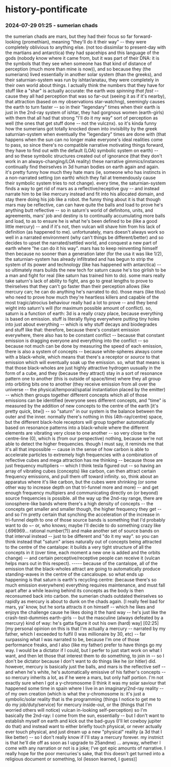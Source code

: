 # history-pontificate

### 2024-07-29 01:25 - sumerian chads

the sumerian chads are mars, but they had their focus so far forward-looking (promethian), meaning "they'll do it their way" -- they were completely oblivious to anything else. (not too dissimilar to present-day with the martians and antarctica) they had spacehips and this language of the gods (nobody know where it came from, but it was part of their DNA: it is the symbols that they see when someone has that kind of distance of perception (much more than mine is now)), and so because they (the sumerians) lived essentially in another solar system (than the greeks), and their saturnian-system was run by ishtar/anatau, they were completely in their own world about things.
	I actually think the numbers that they have for stuff like a "shar" is actually accurate: the earth *was spinning that fast* -- cause they all had perception that was so far-out (seeing it as if it's nearby), that attraction (based on my observations star-watchng), seemingly causes the earth to turn faster -- so in their "legendary" times when their earth is just in the 2nd-ray system of ishtar, they had gorgnous women (earth-girls) with them that all had that strong "I'll do it my way" sort of perception as well (the ones that get stuff done -- not the vulcznx).
so it's kinda funny how the sumerians got totally knocked down into invisiblity by the greek saturnian-system when eventually the "legendary" times are done with (that happens when the sun can no longer make everyone's ideal realities come to pass, so since there's no compatible narrative motivating things forward, they have to find out with the default (LOA) symbolic system on earth) -- and so these symbolic structures created out of ignorance (that they don't work in an always-changing/LOA reality) these narrative gimmics/instances continually find theirselves in 3d human bodies on earth again and again. it's pretty funny how much they hate mars (ie, someone who has instincts in a non-narrated setting (on earth) which they fail at tremendously cause their symbolic system tries to not change).
every time, the saturnian-system finds a way to get rid of mars as a reflective/receptive guy -- and instead narrate him to be like mercury instead and fit into his allocated domain, and stay there doing his job like a robot. the funny thing about it is that though mars may be reflective, can can have quite the balls and load to prove he's anything butt reflective -- so in saturn's world of definitons, units, and agreements, mars' job and destiny is to continually accumulating more balls and load, to as to ensure he is what he's been defined to be (like a good little mercury) -- and if it's not, then vulcan will shave him from his lack of definition (as happened to me). unfortunately, mars doesn't always work so well in a narrated environment (why can't things be different/better) and so decides to upset the narrated/settled world, and conquest a new part of earth where "he can do it his way". mars has to keep reinventing himself then because no sooner than a generation later (for the usa it was like 1/2), the saturnian-system has already infiltrated and has begun to strip the system of its power and technology (like has happened with antarctica) -- so ultimately mars builds the new tech for saturn cause he's too girlish to be a man and fight for real (like saturn has trained him to do). some mars really take saturn's lack of ability to fight, ans go to great lengths to prove to theirselves that they can't go faster than their perception allows (like mercury can; he can do anything he's narrated to do). those mars (like titus) who need to prove how much they're heartless killers and capable of the most tragic/atrocius behaviour really had a lot to prove -- and they bend wight into saturn's will (for maximum possible amount of conflict).
	so, saturn is a function of earth: 3d is a really crazy place, because everything is based on emission. stuff is literally flying everywhere putting tiny holes into just about everything -- which is why stuff decays and biodegrades and stuff like that: therefore, because there's constant emission everywhere, there also has to be constant conflict -- because that constant emission is dragging everyone and everything into the conflict -- so because not much can be done by measuring the speed of each emission, there is also a system of concepts -- because white-spheres always come with a black-whole, which means that there's a receptor or *source* to that emission which will eventually soak up the emission. so, what that means is that those black-wholes are just highly attractive hydrogen uusually in the form of a cube, and they (because they attract) stay in a sort of resonance pattern one to another (this is outside of space/time) where they all group into orbiting bits one to another (they receive emission from all over the universe -- the physical/temporal/spatial instantiation placed by the emitter) -- which then groups together different concepts which all of those emissions can be identified (everyone sees different concepts, and "time" is measured by the addition of new concepts to the centre of the earth [it's pretty quick, btw]) -- so "saturn" in our system is the balance between the outer and the inner. normally there's nothing in this (4th-ray/centre) space, but the different black-hole receptors will group together automatically based on resonance patterns into a black-whole where the different elements are vibrating very close to one another -- so very close to the centre-line (0), which is (from our perspective) nothing, because we're not able to detect the higher frequencies.
		though I must say, it reminds me that it's all that impossible -- cause in the sense of how carbon is able to accelerate particles to extremely high frequencies with a combination of reflective cubes and mega attraction has me thinking -- because those are just frequency multipliers -- which I think tesla figured out -- so having an array of vibrating cubes (concepts) like carbon, can then attract certain frequency emissions, and pull them off toward infinity. so, think about an apparatus where it's like carbon, but the cubes were shrinking (or some other way to increase depth on that tri-funnel more and more) -- and get enough frequency multipiers and communicating directly on (or beyond) source frequencies is possible. all the way up the 2nd-ray range, there are ionosphere-like bands where there's a high density of concepts -- the concepts get smaller and smaller though, the higher frequency they get -- and so I'm pretty certain that synching the acceleration of the increase in tri-funnel depth to one of those source bands is something that I'd probably want to do ~- or, who knows; maybe I'll decide to do something crazy like (.696969... rational number(?)) and make another set of source bands on that interval instead -- just to be different and "do it my way".
	so you can think instead that "saturn" arises naturally out of concepts being attracted to the centre of the cantalope: it builds a very tight structure of all the concepts in it (over time, each moment a new one is added and the orbits change) -- and certain perceptive/receptive people can receive it (vulcan helps mars out in this respect). ----- because of the cantalope, all of the emission that the black-wholes attract are going to automatically produce standing-waves in the centre of the cancaloupe.
so what ends up happening is that saturn is earth's recycling centre: (because there's so much emission everywhere) everything requires maintenance, and must fall apart after a while leaving behind its concepts as the body is then reconsumed back into carbon. the sumerian chads outdated theirselves so rapidly as mercury is about to dunk on the chads again. [I really feel bad for mars, ya' know, but he sorta attracts it on himself -- which he likes and enjoys the challenge cause he likes doing it the hard way -- he's just like the crash-test-dummies earth-girls -- but the masculine (always defeated by a mercury) kind of way: he's gatta figure it out his own (hard) way]  [02:25][my personal opinion on this is that I'm actually a mercury -- narrated by my father, which I exceeded to fulfil (I was millionaire by 30, etc) -- far surpassing what I was narrated to be, because I'm one of those performance freaks, and I also (like my father) prefer to have things go my way. I would be a dictator if I could, but I perfer to just start work on what I want, and then let those that interest them to do something, to join in -- so I don't be dictator because I don't want to do things like he (or hitler) did. however, mercury is basically just the balls, and mars is the reflective self -- and when he's white, he's automatically emissive of his father's concepts -- so mercury inherits a lot, as if he were a mars, but only half portion. I'm not exactly sure when I got a y-chromosome (I think it was my solar saviour that happened some time in spain where I live in an imaginary/2nd-ray reality -- of my own creation (which is what the y-chromosome is: it's just a symbolic/solar reality that is the programming (things I notice to get me to do my job/duty/service) for mercury inside-out, or the (things that I'm worried others will notice) vulcan in-looking self-perception) so I'm basically the 2nd-ray: I come from the sun, essentially -- but I don't want to establish myself on earth and kick out the bad-guys (I'll let cowboy jupiter do that) and instead want to either briefly touch physical, or never actually ever touch physical, and just dream up a new "physical" reality (a 3d that I like better) -- so I don't really know if I'll stay a mercury forever. my instnict is that he'll die off as soon as I upgrade to 25andme) ... anyway, whether I come with any narration or not is a joke; I've got epic amounts of narrative. I really hope for the poor mercuries's sake, that this doesn't get turned into a religious document or something, lol (lesson learned, I guess)]
